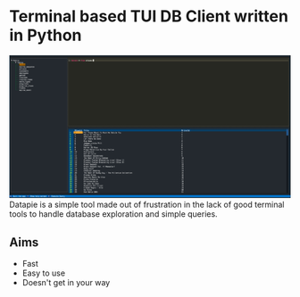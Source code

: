 # Terminal based TUI DB Client written in Python
![Screenshot](./screenshot.png)
Datapie is a simple tool made out of frustration in the lack of good terminal tools to handle database exploration and simple queries.

## Aims

- Fast 
- Easy to use
- Doesn't get in your way
